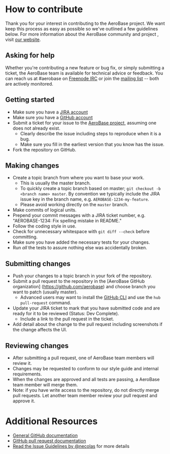 # How to contribute

Thank you for your interest in contributing to the AeroBase project. We want
keep this process as easy as possible so we've outlined a few guidelines below. 
For more information about the AeroBase community and project , visit 
[our website](https://aerobase.io/community/).

## Asking for help

Whether you're contributing a new feature or bug fix, or simply submitting a ticket, the AeroBase team is available for technical advice or feedback. 
You can reach us at #aerobase on [Freenode IRC](https://freenode.net/) or join the  [mailing list](https://groups.google.com/forum/#!forum/aerobase)
-- both are actively monitored.

## Getting started

* Make sure you have a [JIRA account](https://aerobase.atlassian.net)
* Make sure you have a [GitHub account](https://github.com/signup/free)
* Submit a ticket for your issue to the 
[AeroBase project]("https://aerobase.atlassian.net/projects/AEROBASE), assuming one does 
not already exist.
  * Clearly describe the issue including steps to reproduce when it is a bug.
  * Make sure you fill in the earliest version that you know has the issue.
* Fork the repository on GitHub.

## Making changes

* Create a topic branch from where you want to base your work.
  * This is usually the master branch.
  * To quickly create a topic branch based on master; `git checkout -b
    <branch name> master`. By convention we typically include the JIRA issue 
    key in the branch name, e.g. `AEROBASE-1234-my-feature`.
  * Please avoid working directly on the `master` branch.
* Make commits of logical units.
* Prepend your commit messages with a JIRA ticket number, e.g. "AEROBASE-1234: Fix
  spelling mistake in README."
* Follow the coding style in use.
* Check for unnecessary whitespace with `git diff --check` before committing.
* Make sure you have added the necessary tests for your changes.
* Run _all_ the tests to assure nothing else was accidentally broken.

## Submitting changes

* Push your changes to a topic branch in your fork of the repository.
* Submit a pull request to the repository in the [AeroBase GitHub organization]
  (https://github.com/aerobase) and choose branch you want to patch 
  (usually master). 
  * Advanced users may want to install the [GitHub CLI](https://hub.github.com/) 
    and use the `hub pull-request` command.
* Update your JIRA ticket to mark that you have submitted code and are ready 
for it to be reviewed (Status: Dev Complete).
  * Include a link to the pull request in the ticket.
* Add detail about the change to the pull request including screenshots 
  if the change affects the UI.

## Reviewing changes

* After submitting a pull request, one of AeroBase team members will review it.
* Changes may be requested to conform to our style guide and internal 
  requirements.
* When the changes are approved and all tests are passing, a AeroBase team
  member will merge them.
* Note: if you have write access to the repository, do not directly merge pull 
  requests. Let another team member review your pull request and approve it.

# Additional Resources

* [General GitHub documentation](http://help.github.com/)
* [GitHub pull request documentation](https://help.github.com/articles/about-pull-requests/)
* [Read the Issue Guidelines by @necolas](https://github.com/necolas/issue-guidelines/blob/master/CONTRIBUTING.md) for more details

